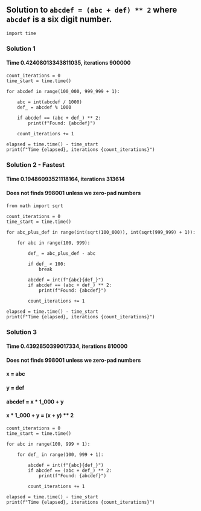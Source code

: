 

## Solution to `abcdef = (abc + def) ** 2` where `abcdef` is a six digit number.


    import time


### Solution 1
#### Time 0.42408013343811035, iterations 900000

    count_iterations = 0
    time_start = time.time()

    for abcdef in range(100_000, 999_999 + 1):

        abc = int(abcdef / 1000)
        def_ = abcdef % 1000

        if abcdef == (abc + def_) ** 2:
            print(f"Found: {abcdef}")

        count_iterations += 1

    elapsed = time.time() - time_start
    print(f"Time {elapsed}, iterations {count_iterations}")


### Solution 2 - Fastest
#### Time 0.19486093521118164, iterations 313614
#### Does not finds 998001 unless we zero-pad numbers

    from math import sqrt

    count_iterations = 0
    time_start = time.time()

    for abc_plus_def in range(int(sqrt(100_000)), int(sqrt(999_999) + 1)):

        for abc in range(100, 999):

            def_ = abc_plus_def - abc

            if def_ < 100:
                break

            abcdef = int(f"{abc}{def_}")
            if abcdef == (abc + def_) ** 2:
                print(f"Found: {abcdef}")

            count_iterations += 1

    elapsed = time.time() - time_start
    print(f"Time {elapsed}, iterations {count_iterations}")


### Solution 3
#### Time 0.4392850399017334, iterations 810000
#### Does not finds 998001 unless we zero-pad numbers

#### x = abc
#### y = def
#### abcdef = x * 1_000 + y
#### x * 1_000 + y = (x + y) ** 2

    count_iterations = 0
    time_start = time.time()

    for abc in range(100, 999 + 1):

        for def_ in range(100, 999 + 1):

            abcdef = int(f"{abc}{def_}")
            if abcdef == (abc + def_) ** 2:
                print(f"Found: {abcdef}")

            count_iterations += 1

    elapsed = time.time() - time_start
    print(f"Time {elapsed}, iterations {count_iterations}")

